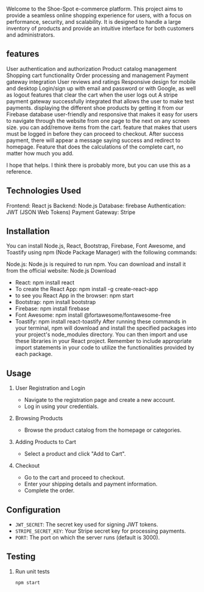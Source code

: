 Welcome to the Shoe-Spot e-commerce platform. This project aims to provide a seamless online shopping experience for users, with a focus on performance, security, and scalability. It is designed to handle a large inventory of products and provide an intuitive interface for both customers and administrators.
## features 
 User authentication and authorization
 Product catalog management
 Shopping cart functionality
 Order processing and management
 Payment gateway integration
 User reviews and ratings
 Responsive design for mobile and desktop
 Login/sign up with email and password or with Google, as well as logout features that clear the cart when the user logs out
 A stripe payment gateway successfully integrated that allows the user to make test payments.
 displaying the different shoe products by getting it from our Firebase database
 user-friendly and responsive that makes it easy for users to navigate through the website from one page to the next on any screen size.
 you can add/remove items from the cart.
 feature that makes that users must be logged in before they can proceed to checkout.
 After success payment, there will appear a message saying success and redirect to homepage.
 Feature that does the calculations of the complete cart, no matter how much you add.

 I hope that helps. I think there is probably more, but you can use this as a reference.

## Technologies Used
 Frontend: React js
 Backend: Node.js
 Database: firebase
 Authentication: JWT (JSON Web Tokens)
 Payment Gateway: Stripe
 

## Installation

You can install Node.js, React, Bootstrap, Firebase, Font Awesome, and Toastify using npm (Node Package Manager) with the following commands:

Node.js: Node.js is required to run npm. You can download and install it from the official website: Node.js Download

* React: npm install react
* To create the React App: npm install -g create-react-app
* to see you React App in the browser: npm start
* Bootstrap: npm install bootstrap
* Firebase: npm install firebase
* Font Awesome: npm install @fortawesome/fontawesome-free
* Toastify: npm install react-toastify
After running these commands in your terminal, npm will download and install the specified packages into your project's node_modules directory. You can then import and use these libraries in your React project. Remember to include appropriate import statements in your code to utilize the functionalities provided by each package.

## Usage


1. User Registration and Login
    - Navigate to the registration page and create a new account.
    - Log in using your credentials.

2. Browsing Products
    - Browse the product catalog from the homepage or categories.

3. Adding Products to Cart
    - Select a product and click "Add to Cart".

4. Checkout
    - Go to the cart and proceed to checkout.
    - Enter your shipping details and payment information.
    - Complete the order.


## Configuration
- `JWT_SECRET`: The secret key used for signing JWT tokens.
- `STRIPE_SECRET_KEY`: Your Stripe secret key for processing payments.
- `PORT`: The port on which the server runs (default is 3000).

## Testing
1. Run unit tests
    ```bash
    npm start
    ```